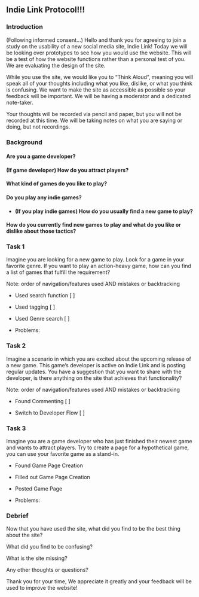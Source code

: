 ## Indie Link Protocol!!!
### Introduction
(Following informed consent…) Hello and thank you for agreeing to join a study on the usability
of a new social media site, Indie Link! Today we will be looking over prototypes to see how you
would use the website. This will be a test of how the website functions rather than a personal
test of you. We are evaluating the design of the site.
 
While you use the site, we would like you to “Think Aloud”, meaning you will speak all of your
thoughts including what you like, dislike, or what you think is confusing. We want to make the
site as accessible as possible so your feedback will be important. We will be having a moderator
and a dedicated note-taker.

Your thoughts will be recorded via pencil and paper, but you will not be recorded at this time.
We will be taking notes on what you are saying or doing, but not recordings.
### Background
#### Are you a game developer?

#### (If game developer) How do you attract players?

#### What kind of games do you like to play?

#### Do you play any indie games?

- #### (If you play indie games) How do you usually find a new game to play?

#### How do you currently find new games to play and what do you like or dislike about those tactics?

### Task 1
Imagine you are looking for a new game to play. Look for a game in your favorite genre.
If you want to play an action-heavy game, how can you find a list of games that fulfill the
requirement?

Note: order of navigation/features used AND mistakes or backtracking
- Used search function [ ]
 
- Used tagging [ ]
 
- Used Genre search [ ]
 
- Problems:
 
### Task 2
Imagine a scenario in which you are excited about the upcoming release of a new game. This
game’s developer is active on Indie Link and is posting regular updates. You have a suggestion
that you want to share with the developer, is there anything on the site that achieves that
functionality?
 
Note: order of navigation/features used AND mistakes or backtracking
- Found Commenting [ ]

- Switch to Developer Flow [ ]

### Task 3
Imagine you are a game developer who has just finished their newest game and wants to attract
players. Try to create a page for a hypothetical game, you can use your favorite game as a
stand-in.
 
- Found Game Page Creation

- Filled out Game Page Creation

- Posted Game Page

- Problems:
 
  
### Debrief
Now that you have used the site, what did you find to be the best thing about the site?

What did you find to be confusing?
 
What is the site missing?
 
Any other thoughts or questions?

Thank you for your time, We appreciate it greatly and your feedback will be used to improve the
website!

